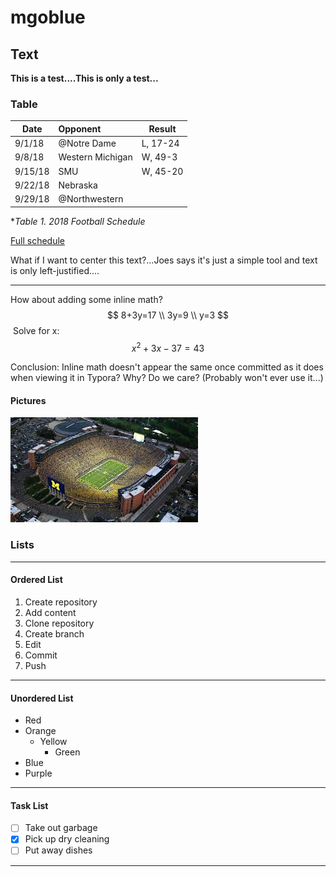 

# **mgoblue**

## Text
**This is a test....This is only a test...**

### Table

| Date    | Opponent         | Result   |
| ------- | :--------------- | -------- |
| 9/1/18  | @Notre Dame      | L, 17-24 |
| 9/8/18  | Western Michigan | W, 49-3  |
| 9/15/18 | SMU              | W, 45-20 |
| 9/22/18 | Nebraska         |          |
| 9/29/18 | @Northwestern    |          |

**Table 1.  2018 Football Schedule*

[Full schedule](https://mgoblue.com/schedule.aspx?schedule=471)

What if I want to center this text?...Joes says it's just a simple tool and text is only left-justified....

------

How about adding some inline math?
$$
8+3y=17 \\
3y=9 \\
y=3
$$
​	Solve for x:
$$
x^2+3x-37=43
$$

Conclusion:  Inline math doesn't appear the same once committed as it does when viewing it in Typora?  Why?  Do we care?  (Probably won't ever use it...)

#### Pictures

![Big_House](Big_House.jpg)



### Lists

---

#### Ordered List

1. Create repository
2. Add content
3. Clone repository
4. Create branch
5. Edit
6. Commit
7. Push

------

#### Unordered List

- Red
- Orange
  - Yellow
    - Green
- Blue
- Purple

------

#### Task List

- [ ] Take out garbage
- [x] Pick up dry cleaning
- [ ] Put away dishes

------


